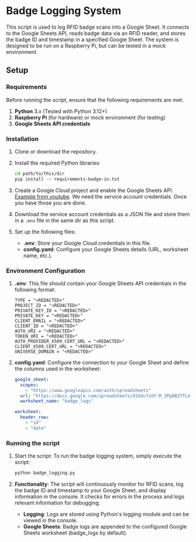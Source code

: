# Badge Logging System

This script is used to log RFID badge scans into a Google Sheet. It connects to the Google Sheets API, reads badge data via an RFID reader, and stores the badge ID and timestamp in a specified Google Sheet. The system is designed to be run on a Raspberry Pi, but can be tested in a mock environment.

## Setup

### Requirements

Before running the script, ensure that the following requirements are met:

1. **Python** 3.x (Tested with Python 3.12+)
1. **Raspberry Pi** (for hardware) or mock environment (for testing)
1. **Google Sheets API credentials**

### Installation

1. Clone or download the repository.
1. Install the required Python libraries:

   ```bash
   cd path/to/this/dir
   pip install -r requirements-badge-in.txt
   ```

1. Create a Google Cloud project and enable the Google Sheets API. [Example from youtube](https://www.youtube.com/watch?v=zCEJurLGFRk). We need the service account credentials. Once you have those you are done.

1. Download the service account credentials as a JSON file and store them in a `.env` file in the same dir as this script.

1. Set up the following files:

    * **.env**: Store your Google Cloud credentials in this file.
    * **config.yaml**: Configure your Google Sheets details (URL, worksheet name, etc.).

### Environment Configuration

1. **.env**: This file should contain your Google Sheets API credentials in the following format:

    ```.env
    TYPE = "<REDACTED>"
    PROJECT_ID = "<REDACTED>"
    PRIVATE_KEY_ID = "<REDACTED>"
    PRIVATE_KEY = "<REDACTED>"
    CLIENT_EMAIL = "<REDACTED>"
    CLIENT_ID = "<REDACTED>"
    AUTH_URI = "<REDACTED>"
    TOKEN_URI = "<REDACTED>"
    AUTH_PROVIDER_X509_CERT_URL = "<REDACTED>"
    CLIENT_X509_CERT_URL = "<REDACTED>"
    UNIVERSE_DOMAIN = "<REDACTED>"
    ```

1. **config.yaml**: Configure the connection to your Google Sheet and define the columns used in the worksheet:

    ```yaml
    google_sheet:
      scopes:
        - "https://www.googleapis.com/auth/spreadsheets"
      url: "https://docs.google.com/spreadsheets/d1GUc7sXY-M_IPpDB2TTLUDPQ7MoDRd_ubD4lKkDCjopg/editgid=0#gid=0"
      worksheet_name: "badge_logs"

    worksheet:
      header_row:
        - "id"
        - "date"
    ```

### Running the script

1. Start the script: To run the badge logging system, simply execute the script:

    ```bash
    python badge_logging.py
    ```

1. **Functionality**: The script will continuously monitor for RFID scans, log the badge ID and timestamp to your Google Sheet, and display information in the console. It checks for errors in the process and logs relevant information for debugging.

    * **Logging**: Logs are stored using Python's logging module and can be viewed in the console.
    * **Google Sheets**: Badge logs are appended to the configured Google Sheets worksheet (badge_logs by default).
